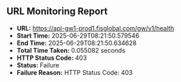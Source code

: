 ## URL Monitoring Report

- **URL:** https://api-gw1-prod1.fisglobal.com/gw/v1/health
- **Start Time:** 2025-06-29T08:21:50.579546
- **End Time:** 2025-06-29T08:21:50.634628
- **Total Time Taken:** 0.055082 seconds
- **HTTP Status Code:** 403
- **Status:** Failure
- **Failure Reason:** HTTP Status Code: 403
